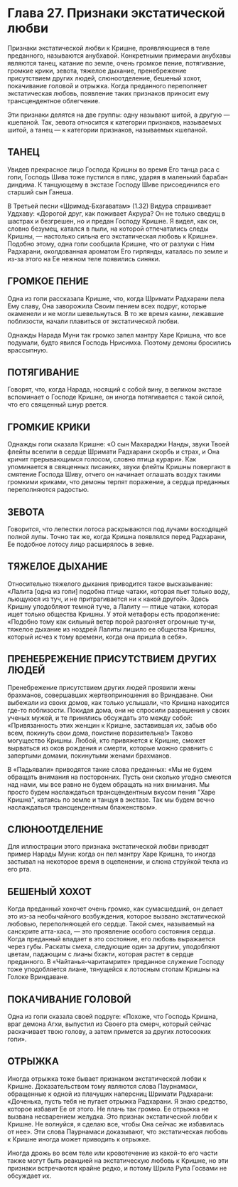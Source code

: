 # Глава 27. Признаки экстатической любви

Признаки экстатической любви к Кришне, проявляющиеся в теле преданного, называются анубхавой. Конкретными примерами анубхавы являются танец, катание по земле, очень громкое пение, потягивание, громкие крики, зевота, тяжелое дыхание, пренебрежение присутствием других людей, слюноотделение, бешеный хохот, покачивание головой и отрыжка. Когда преданного переполняет экстатическая любовь, появление таких признаков приносит ему трансцендентное облегчение.

Эти признаки делятся на две группы: одну называют шитой, а другую — кшепаной. Так, зевота относится к категории признаков, называемых шитой, а танец — к категории признаков, называемых кшепаной.

## ТАНЕЦ

Увидев прекрасное лицо Господа Кришны во время Его танца раса с гопи, Господь Шива тоже пустился в пляс, ударяя в маленький барабан диндима. К танцующему в экстазе Господу Шиве присоединился его старший сын Ганеша.

В Третьей песни «Шримад-Бхагаватам» (1.32) Видура спрашивает Уддхаву: «Дорогой друг, как поживает Акрура? Он не только сведущ в шастрах и безгрешен, но и предан Господу Кришне. Я видел, как он, словно безумец, катался в пыли, на которой отпечатались следы Кришны, — настолько сильна его экстатическая любовь к Кришне». Подобно этому, одна гопи сообщила Кришне, что от разлуки с Ним Радхарани, околдованная ароматом Его гирлянды, каталась по земле и из-за этого на Ее нежном теле появились синяки.

## ГРОМКОЕ ПЕНИЕ

Одна из гопи рассказала Кришне, что, когда Шримати Радхарани пела Ему славу, Она заворожила Своим пением всех подруг, которые окаменели и не могли шевельнуться. В то же время камни, лежавшие поблизости, начали плавиться от экстатической любви.

Однажды Нарада Муни так громко запел мантру Харе Кришна, что все подумали, будто явился Господь Нрисимха. Поэтому демоны бросились врассыпную.

## ПОТЯГИВАНИЕ

Говорят, что, когда Нарада, носящий с собой вину, в великом экстазе вспоминает о Господе Кришне, он иногда потягивается с такой силой, что его священный шнур рвется.

## ГРОМКИЕ КРИКИ

Однажды гопи сказала Кришне: «О сын Махараджи Нанды, звуки Твоей флейты вселили в сердце Шримати Радхарани скорбь и страх, и Она кричит прерывающимся голосом, словно птица курари».
Как упоминается в священных писаниях, звуки флейты Кришны повергают в смятение Господа Шиву, отчего он начинает оглашать воздух такими громкими криками, что демоны терпят поражение, а сердца преданных переполняются радостью.

## ЗЕВОТА

Говорится, что лепестки лотоса раскрываются под лучами восходящей полной лупы. Точно так же, когда Кришна появлялся перед Радхарани, Ее подобное лотосу лицо расширялось в зевке.

## ТЯЖЕЛОЕ ДЫХАНИЕ

Относительно тяжелого дыхания приводится такое высказывание: «Лалита [одна из гопи] подобна птице чатаки, которая пьет только воду, льющуюся из туч, и не притрагивается ни к какой другой». Здесь Кришну уподобляют темной туче, а Лалиту — птице чатаки, которая ищет только общества Кришны. У этой метафоры есть продолжение: «Подобно тому как сильный ветер порой разгоняет огромные тучи, тяжелое дыхание из ноздрей Лалиты лишило ее общества Кришны, который исчез к тому времени, когда она пришла в себя».

## ПРЕНЕБРЕЖЕНИЕ ПРИСУТСТВИЕМ ДРУГИХ ЛЮДЕЙ

Пренебрежение присутствием других людей проявили жены брахманов, совершавших жертвоприношения во Вриндаване. Они выбежали из своих домов, как только услышали, что Кришна находится где-то поблизости. Покидая дома, они не спросили разрешения у своих ученых мужей, и те принялись обсуждать это между собой: «Привязанность этих женщин к Кришне, заставившая их, забыв обо всем, покинуть свои дома, поистине поразительна!» Таково могущество Кришны. Любой, кто привяжется к Кришне, сможет вырваться из оков рождения и смерти, которые можно сравнить с запертыми домами, покинутыми женами брахманов.

В «Падьявали» приводятся такие слова преданных: «Мы не будем обращать внимания на посторонних. Пусть они сколько угодно смеются над нами, мы все равно не будем обращать на них внимания. Мы просто будем наслаждаться трансцендентным вкусом пения "Харе Кришна", катаясь по земле и танцуя в экстазе. Так мы будем вечно наслаждаться трансцендентным блаженством».

## СЛЮНООТДЕЛЕНИЕ

Для иллюстрации этого признака экстатической любви приводят пример Нарады Муни: когда он пел мантру Харе Кришна, то иногда застывал на некоторое время в оцепенении, и слюна струйкой текла из его рта.

## БЕШЕНЫЙ ХОХОТ

Когда преданный хохочет очень громко, как сумасшедший, он делает это из-за необычайного возбуждения, которое вызвано экстатической любовью, переполняющей его сердце. Такой смех, называемый на санскрите атта-хаса, — это проявление особого состояния сердца. Когда преданный впадает в это состояние, его любовь выражается через губы. Раскаты смеха, следующие один за другим, уподобляют цветам, падающим с лианы бхакти, которая растет в сердце преданного. В «Чайтанья-чаритамрите» преданное служение Господу тоже уподобляется лиане, тянущейся к лотосным стопам Кришны на Голоке Вриндаване.

## ПОКАЧИВАНИЕ ГОЛОВОЙ

Одна из гопи сказала своей подруге: «Похоже, что Господь Кришна, враг демона Агхи, выпустил из Своего рта смерч, который сейчас раскачивает твою голову, а затем примется за других лотосооких гопи».

## ОТРЫЖКА

Иногда отрыжка тоже бывает признаком экстатической любви к Кришне. Доказательством тому являются слова Паурнамаси, обращенные к одной из плачущих наперсниц Шримати Радхарани: «Доченька, пусть тебя не пугает отрыжка Радхарани. Я знаю средство, которое избавит Ее от этого. Не плачь так громко. Ее отрыжка не вызвана несварением желудка. Это признак экстатической любви к Кришне. Не волнуйся, я сделаю все, чтобы Она сейчас же избавилась от нее». Эти слова Паурнамаси доказывают, что экстатическая любовь к Кришне иногда может приводить к отрыжке.

Иногда дрожь во всем теле или кровотечение из какой-то его части также могут быть реакцией на экстатическую любовь к Кришне, но эти признаки встречаются крайне редко, и потому Шрила Рупа Госвами не обсуждает их.
